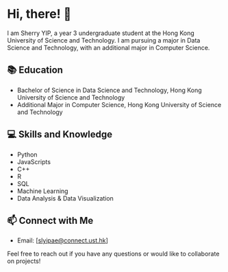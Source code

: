 # Hi, there! 👋

I am Sherry YIP, a year 3 undergraduate student at the Hong Kong University of Science and Technology. I am pursuing a major in Data Science and Technology, with an additional major in Computer Science.

## 📚 Education
- Bachelor of Science in Data Science and Technology, Hong Kong University of Science and Technology
- Additional Major in Computer Science, Hong Kong University of Science and Technology

## 💻 Skills and Knowledge
- Python
- JavaScripts
- C++
- R
- SQL
- Machine Learning
- Data Analysis & Data Visualization

## 📫 Connect with Me
- Email: [slyipae@connect.ust.hk]

Feel free to reach out if you have any questions or would like to collaborate on projects!

